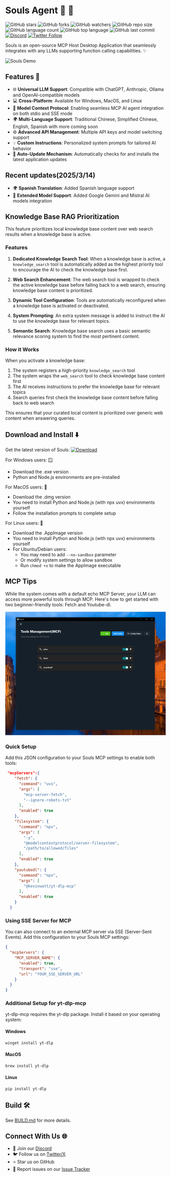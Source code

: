 # Souls Agent 🤿 🤖

![GitHub stars](https://img.shields.io/github/stars/OpenAgentPlatform/Souls?style=social)
![GitHub forks](https://img.shields.io/github/forks/OpenAgentPlatform/Souls?style=social)
![GitHub watchers](https://img.shields.io/github/watchers/OpenAgentPlatform/Souls?style=social)
![GitHub repo size](https://img.shields.io/github/repo-size/OpenAgentPlatform/Souls)
![GitHub language count](https://img.shields.io/github/languages/count/OpenAgentPlatform/Souls)
![GitHub top language](https://img.shields.io/github/languages/top/OpenAgentPlatform/Souls)
![GitHub last commit](https://img.shields.io/github/last-commit/OpenAgentPlatform/Souls?color=red)
[![Discord](https://img.shields.io/badge/Discord-Souls-blue?logo=discord&logoColor=white)](https://discord.com/invite/qceMERf4y2)
[![Twitter Follow](https://img.shields.io/twitter/follow/Souls_ai_agent?style=social)](https://twitter.com/Souls_ai_agent)

Souls is an open-source MCP Host Desktop Application that seamlessly integrates with any LLMs supporting function calling capabilities. ✨

![Souls Demo](./docs/SoulsAI.gif)


## Features 🎯

- 🌐 **Universal LLM Support**: Compatible with ChatGPT, Anthropic, Ollama and OpenAI-compatible models
- 💻 **Cross-Platform**: Available for Windows, MacOS, and Linux
- 🔄 **Model Context Protocol**: Enabling seamless MCP AI agent integration on both stdio and SSE mode
- 🌍 **Multi-Language Support**: Traditional Chinese, Simplified Chinese, English, Spanish with more coming soon
- ⚙️ **Advanced API Management**: Multiple API keys and model switching support
- 💡 **Custom Instructions**: Personalized system prompts for tailored AI behavior
- 🔄 **Auto-Update Mechanism**: Automatically checks for and installs the latest application updates

## Recent updates(2025/3/14)

- 🌍 **Spanish Translation**: Added Spanish language support
- 🤖 **Extended Model Support**: Added Google Gemini and Mistral AI models integration

## Knowledge Base RAG Prioritization

This feature prioritizes local knowledge base content over web search results when a knowledge base is active.

### Features

1. **Dedicated Knowledge Search Tool**: When a knowledge base is active, a `knowledge_search` tool is automatically added as the highest priority tool to encourage the AI to check the knowledge base first.

2. **Web Search Enhancement**: The web search tool is wrapped to check the active knowledge base before falling back to a web search, ensuring knowledge base content is prioritized.

3. **Dynamic Tool Configuration**: Tools are automatically reconfigured when a knowledge base is activated or deactivated.

4. **System Prompting**: An extra system message is added to instruct the AI to use the knowledge base for relevant topics.

5. **Semantic Search**: Knowledge base search uses a basic semantic relevance scoring system to find the most pertinent content.

### How it Works

When you activate a knowledge base:

1. The system registers a high-priority `knowledge_search` tool
2. The system wraps the `web_search` tool to check knowledge base content first
3. The AI receives instructions to prefer the knowledge base for relevant topics
4. Search queries first check the knowledge base content before falling back to web search

This ensures that your curated local content is prioritized over generic web content when answering queries.

## Download and Install ⬇️

Get the latest version of Souls:
[![Download](https://img.shields.io/badge/Download-Latest%20Release-blue.svg)](https://github.com/OpenAgentPlatform/Souls/releases/latest)

For Windows users: 🪟
- Download the .exe version
- Python and Node.js environments are pre-installed

For MacOS users: 🍎
- Download the .dmg version
- You need to install Python and Node.js (with npx uvx) environments yourself
- Follow the installation prompts to complete setup

For Linux users: 🐧
- Download the .AppImage version
- You need to install Python and Node.js (with npx uvx) environments yourself
- For Ubuntu/Debian users:
  - You may need to add `--no-sandbox` parameter
  - Or modify system settings to allow sandbox
  - Run `chmod +x` to make the AppImage executable

## MCP Tips

While the system comes with a default echo MCP Server, your LLM can access more powerful tools through MCP. Here's how to get started with two beginner-friendly tools: Fetch and Youtube-dl.

![Set MCP](./docs/DIVE_Screenshot_0.7.4.jpg)


### Quick Setup

Add this JSON configuration to your Souls MCP settings to enable both tools:

```json
 "mcpServers":{
    "fetch": {
      "command": "uvx",
      "args": [
        "mcp-server-fetch",
        "--ignore-robots-txt"
      ],
      "enabled": true
    },
    "filesystem": {
      "command": "npx",
      "args": [
        "-y",
        "@modelcontextprotocol/server-filesystem",
        "/path/to/allowed/files"
      ],
      "enabled": true
    },
    "youtubedl": {
      "command": "npx",
      "args": [
        "@kevinwatt/yt-dlp-mcp"
      ],
      "enabled": true
    }
  }
```

### Using SSE Server for MCP

You can also connect to an external MCP server via SSE (Server-Sent Events). Add this configuration to your Souls MCP settings:

```json
{
  "mcpServers": {
    "MCP_SERVER_NAME": {
      "enabled": true,
      "transport": "sse",
      "url": "YOUR_SSE_SERVER_URL"
    }
  }
}
```

### Additional Setup for yt-dlp-mcp

yt-dlp-mcp requires the yt-dlp package. Install it based on your operating system:

#### Windows
```bash
winget install yt-dlp
```

#### MacOS
```bash
brew install yt-dlp
```

#### Linux
```bash
pip install yt-dlp
```

## Build 🛠️

See [BUILD.md](BUILD.md) for more details.

## Connect With Us 🌐
- 💬 Join our [Discord](https://discord.com/invite/qceMERf4y2)
- 🐦 Follow us on [Twitter/X](https://x.com/Souls_ai_agent)
- ⭐ Star us on GitHub
- 🐛 Report issues on our [Issue Tracker](https://github.com/OpenAgentPlatform/Souls/issues)


